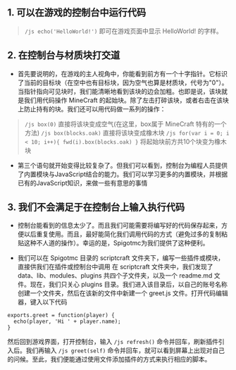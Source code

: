 ## 1. 可以在游戏的控制台中运行代码
> `/js echo('HelloWorld!')`
即可在游戏页面中显示 HelloWorld! 的字样。

## 2. 在控制台与材质块打交道
* 首先要说明的，在游戏的主人视角中，你能看到前方有一个十字指针。它标识了当前的目标块（在空中也有目标块，因为空气也算是材质块，代号为"0"）。当指针指向可见块时，我们能清晰地看到该块的边会加粗。也即是说，该块就是我们用代码操作 MineCraft 的起始块。除了左击打碎该块，或者右击在该块上防止持有的块。我们还可以用代码做一系列的操作：
> `/js box(0)` 直接将该块变成空气(在这里，box属于 MineCraft 特有的一个方法)
> `/js box(blocks.oak)` 直接将该块变成橡木块
> `/js for(var i = 0; i < 10; i++){ fwd(i).box(blocks.oak) }` 将起始块前方共10个块变为橡木块

* 第三个语句就开始变得比较复杂了。但我们可以看到，控制台为编程人员提供了内置模块与JavaScript结合的能力。我们可以学习更多的内置模块，并根据已有的JavaScript知识，来做一些有意思的事情

## 3. 我们不会满足于在控制台上输入执行代码
* 控制台能看到的信息太少了。而且我们可能需要将编写好的代码保存起来，方便以后重复使用。而且，最好能简化我们调用代码的方式（避免过多的复制粘贴这种不人道的操作）。幸运的是，Spigotmc为我们提供了这种便利。
- 我们可以在 Spigotmc 目录的 scriptcraft 文件夹下，编写一些插件或模块，直接供我们在插件或控制台中调用
在 scriptcraft 文件夹中，我们发现了 data、lib、modules、plugins 共四个子文件夹，以及一个 readme.md 文件。现在，我们只关心 plugins 目录。我们进入该目录后，以自己的账号名称创建一个文件夹，然后在该新的文件中新建一个 greet.js 文件。打开代码编辑器，键入以下代码
```
exports.greet = function(player) {
  echo(player, 'Hi ' + player.name);
}
```
然后回到游戏界面，打开控制台，输入 `/js refresh()` 命令并回车，刷新插件引入后。我们再输入 `/js greet(self)` 命令并回车，就可以看到屏幕上出现对自己的问候。至此，我们便能通过使用文件添加插件的方式来执行相应的脚本。